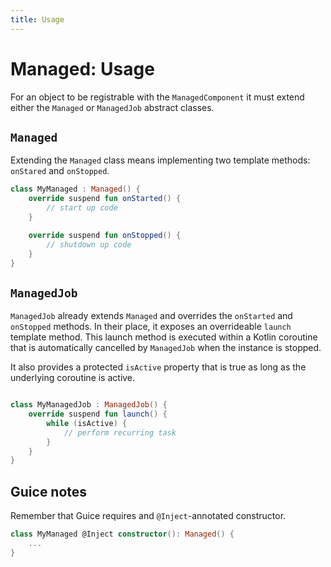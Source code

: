 ```yaml
---
title: Usage
---
```


# Managed: Usage

For an object to be registrable with the `ManagedComponent` it must extend either the `Managed` or `ManagedJob`
abstract classes.

## `Managed`

Extending the `Managed` class means implementing two template methods: `onStared` and `onStopped`.

```kotlin title="MyManaged.kt" linenums="1"
class MyManaged : Managed() {
    override suspend fun onStarted() {
        // start up code
    }

    override suspend fun onStopped() {
        // shutdown up code
    }
}
```

## `ManagedJob`

`ManagedJob` already extends `Managed` and overrides the `onStarted` and `onStopped` methods. In their place, it exposes
an overrideable `launch` template method. This launch method is executed within a Kotlin coroutine that is automatically
cancelled by `ManagedJob` when the instance is stopped.

It also provides a protected `isActive` property that is true as
long as the underlying coroutine is active.

```kotlin title="MyManagedJob.kt" linenums="1"

class MyManagedJob : ManagedJob() {
    override suspend fun launch() {
        while (isActive) {
            // perform recurring task
        }
    }
}
```

## Guice notes

Remember that Guice requires and `@Inject`-annotated constructor.

```kotlin title="MyGuiceManaged.kt" linenums="1"
class MyManaged @Inject constructor(): Managed() {
    ...
}
```